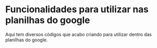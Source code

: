 # Funcionalidades para utilizar nas planilhas do google

Aqui tem diversos códigos que acabo criando para utilizar dentro das planilhas do google.

